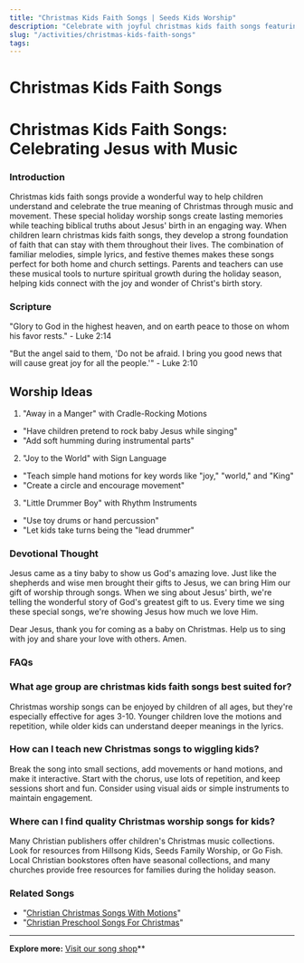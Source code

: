 ```yaml
---
title: "Christmas Kids Faith Songs | Seeds Kids Worship"
description: "Celebrate with joyful christmas kids faith songs featuring biblical Christmas themes. Holiday worship music for children and families."
slug: "/activities/christmas-kids-faith-songs"
tags:
---
```


# Christmas Kids Faith Songs

# Christmas Kids Faith Songs: Celebrating Jesus with Music

### Introduction
Christmas kids faith songs provide a wonderful way to help children understand and celebrate the true meaning of Christmas through music and movement. These special holiday worship songs create lasting memories while teaching biblical truths about Jesus' birth in an engaging way. When children learn christmas kids faith songs, they develop a strong foundation of faith that can stay with them throughout their lives. The combination of familiar melodies, simple lyrics, and festive themes makes these songs perfect for both home and church settings. Parents and teachers can use these musical tools to nurture spiritual growth during the holiday season, helping kids connect with the joy and wonder of Christ's birth story.

### Scripture
"Glory to God in the highest heaven, and on earth peace to those on whom his favor rests." - Luke 2:14

"But the angel said to them, 'Do not be afraid. I bring you good news that will cause great joy for all the people.'" - Luke 2:10

## Worship Ideas
1. "Away in a Manger" with Cradle-Rocking Motions
- "Have children pretend to rock baby Jesus while singing"
- "Add soft humming during instrumental parts"

2. "Joy to the World" with Sign Language
- "Teach simple hand motions for key words like "joy," "world," and "King"
- "Create a circle and encourage movement"

3. "Little Drummer Boy" with Rhythm Instruments
- "Use toy drums or hand percussion"
- "Let kids take turns being the "lead drummer"

### Devotional Thought
Jesus came as a tiny baby to show us God's amazing love. Just like the shepherds and wise men brought their gifts to Jesus, we can bring Him our gift of worship through songs. When we sing about Jesus' birth, we're telling the wonderful story of God's greatest gift to us. Every time we sing these special songs, we're showing Jesus how much we love Him.

Dear Jesus, thank you for coming as a baby on Christmas. Help us to sing with joy and share your love with others. Amen.

### FAQs

### What age group are christmas kids faith songs best suited for?
Christmas worship songs can be enjoyed by children of all ages, but they're especially effective for ages 3-10. Younger children love the motions and repetition, while older kids can understand deeper meanings in the lyrics.

### How can I teach new Christmas songs to wiggling kids?
Break the song into small sections, add movements or hand motions, and make it interactive. Start with the chorus, use lots of repetition, and keep sessions short and fun. Consider using visual aids or simple instruments to maintain engagement.

### Where can I find quality Christmas worship songs for kids?
Many Christian publishers offer children's Christmas music collections. Look for resources from Hillsong Kids, Seeds Family Worship, or Go Fish. Local Christian bookstores often have seasonal collections, and many churches provide free resources for families during the holiday season.

### Related Songs

- "[Christian Christmas Songs With Motions](/activities/christian-christmas-songs-with-motions/)"
- "[Christian Preschool Songs For Christmas](/activities/christian-preschool-songs-for-christmas/)"

---

**Explore more:** [Visit our song shop](https://seedskidsworship.com/shop)**

<!-- Schema Markup -->
<script type="application/ld+json">
{
  "@context": "https://schema.org",
  "@type": "MusicRecording",
  "name": "Christmas Kids Faith Songs",
  "byArtist": {
    "@type": "MusicGroup",
    "name": "Seeds Kids Worship"
  },
  "isFamilyFriendly": true,
  "url": "https://seedskidsworship.com/activities/christmas-kids-faith-songs/"
}
</script>